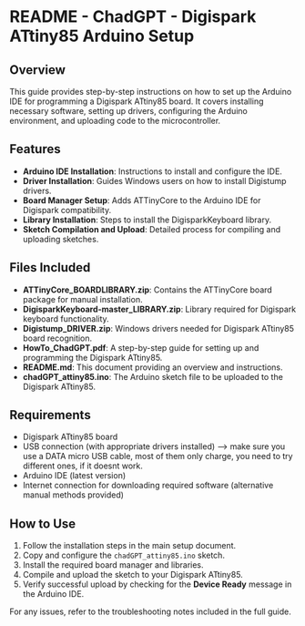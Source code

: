 # README - ChadGPT - Digispark ATtiny85 Arduino Setup

## Overview
This guide provides step-by-step instructions on how to set up the Arduino IDE for programming a Digispark ATtiny85 board. It covers installing necessary software, setting up drivers, configuring the Arduino environment, and uploading code to the microcontroller.

## Features
- **Arduino IDE Installation**: Instructions to install and configure the IDE.
- **Driver Installation**: Guides Windows users on how to install Digistump drivers.
- **Board Manager Setup**: Adds ATTinyCore to the Arduino IDE for Digispark compatibility.
- **Library Installation**: Steps to install the DigisparkKeyboard library.
- **Sketch Compilation and Upload**: Detailed process for compiling and uploading sketches.

## Files Included
- **ATTinyCore_BOARDLIBRARY.zip**: Contains the ATTinyCore board package for manual installation.
- **DigisparkKeyboard-master_LIBRARY.zip**: Library required for Digispark keyboard functionality.
- **Digistump_DRIVER.zip**: Windows drivers needed for Digispark ATtiny85 board recognition.
- **HowTo_ChadGPT.pdf**: A step-by-step guide for setting up and programming the Digispark ATtiny85.
- **README.md**: This document providing an overview and instructions.
- **chadGPT_attiny85.ino**: The Arduino sketch file to be uploaded to the Digispark ATtiny85.

## Requirements
- Digispark ATtiny85 board
- USB connection (with appropriate drivers installed) --> make sure you use a DATA micro USB cable, most of them only charge, you need to try different ones, if it doesnt work.
- Arduino IDE (latest version)
- Internet connection for downloading required software (alternative manual methods provided)

## How to Use
1. Follow the installation steps in the main setup document.
2. Copy and configure the `chadGPT_attiny85.ino` sketch.
3. Install the required board manager and libraries.
4. Compile and upload the sketch to your Digispark ATtiny85.
5. Verify successful upload by checking for the **Device Ready** message in the Arduino IDE.

For any issues, refer to the troubleshooting notes included in the full guide.

